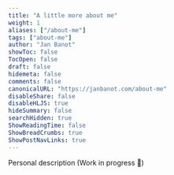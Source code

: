 ```yaml
---
title: "A little more about me"
weight: 1
aliases: ["/about-me"]
tags: ["about-me"]
author: "Jan Banot"
showToc: false
TocOpen: false
draft: false
hidemeta: false
comments: false
canonicalURL: "https://janbanot.com/about-me"
disableShare: false
disableHLJS: true
hideSummary: false
searchHidden: true
ShowReadingTime: false
ShowBreadCrumbs: true
ShowPostNavLinks: true
---
```


Personal description (Work in progress 🚧)